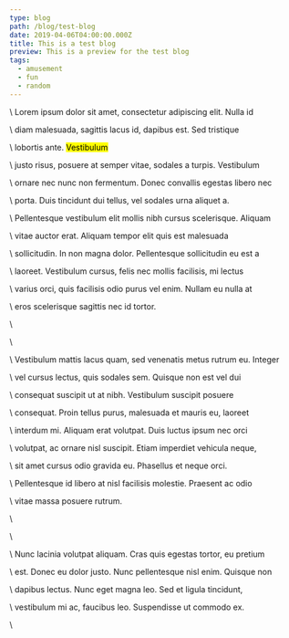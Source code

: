 ```yaml
---
type: blog
path: /blog/test-blog
date: 2019-04-06T04:00:00.000Z
title: This is a test blog
preview: This is a preview for the test blog
tags:
  - amusement
  - fun
  - random
---
```

<p>

\    Lorem ipsum dolor sit amet, consectetur adipiscing elit. Nulla id

\    diam malesuada, sagittis lacus id, dapibus est. Sed tristique

\    lobortis ante. <mark>Vestibulum</mark>

\    justo risus, posuere at semper vitae, sodales a turpis. Vestibulum

\    ornare nec nunc non fermentum. Donec convallis egestas libero nec

\    porta. Duis tincidunt dui tellus, vel sodales urna aliquet a.

\    Pellentesque vestibulum elit mollis nibh cursus scelerisque. Aliquam

\    vitae auctor erat. Aliquam tempor elit quis est malesuada

\    sollicitudin. In non magna dolor. Pellentesque sollicitudin eu est a

\    laoreet. Vestibulum cursus, felis nec mollis facilisis, mi lectus

\    varius orci, quis facilisis odio purus vel enim. Nullam eu nulla at

\    eros scelerisque sagittis nec id tortor.

\    </p>

\    <p>

\    Vestibulum mattis lacus quam, sed venenatis metus rutrum eu. Integer

\    vel cursus lectus, quis sodales sem. Quisque non est vel dui

\    consequat suscipit ut at nibh. Vestibulum suscipit posuere

\    consequat. Proin tellus purus, malesuada et mauris eu, laoreet

\    interdum mi. Aliquam erat volutpat. Duis luctus ipsum nec orci

\    volutpat, ac ornare nisl suscipit. Etiam imperdiet vehicula neque,

\    sit amet cursus odio gravida eu. Phasellus et neque orci.

\    Pellentesque id libero at nisl facilisis molestie. Praesent ac odio

\    vitae massa posuere rutrum.

\    </p>

\    <p>

\    Nunc lacinia volutpat aliquam. Cras quis egestas tortor, eu pretium

\    est. Donec eu dolor justo. Nunc pellentesque nisl enim. Quisque non

\    dapibus lectus. Nunc eget magna leo. Sed et ligula tincidunt,

\    vestibulum mi ac, faucibus leo. Suspendisse ut commodo ex.

\    </p>
